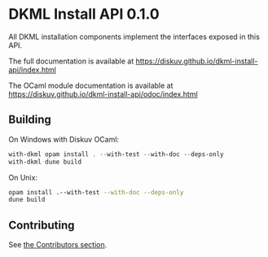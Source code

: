 # DKML Install API 0.1.0

All DKML installation components implement the interfaces exposed in this API.

The full documentation is available at https://diskuv.github.io/dkml-install-api/index.html

The OCaml module documentation is available at https://diskuv.github.io/dkml-install-api/odoc/index.html

## Building

On Windows with Diskuv OCaml:

```powershell
with-dkml opam install . --with-test --with-doc --deps-only
with-dkml dune build
```

On Unix:

```bash
opam install .--with-test --with-doc --deps-only
dune build
```

## Contributing

See [the Contributors section](contributors/README.md).
